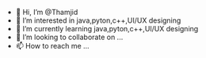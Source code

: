 - 👋 Hi, I’m @Thamjid
- 👀 I’m interested in java,pyton,c++,UI/UX designing
- 🌱 I’m currently learning java,pyton,c++,UI/UX designing
- 💞️ I’m looking to collaborate on ...
- 📫 How to reach me ...

<!---
Thamjid/Thamjid is a ✨ special ✨ repository because its `README.md` (this file) appears on your GitHub profile.
You can click the Preview link to take a look at your changes
--->
